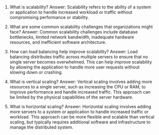 1. What is scalability?
Answer: Scalability refers to the ability of a system or application to handle increased workload or traffic without compromising performance or stability.

2. What are some common scalability challenges that organizations might face?
Answer: Common scalability challenges include database bottlenecks, limited network bandwidth, inadequate hardware resources, and inefficient software architecture.

3. How can load balancing help improve scalability?
Answer: Load balancing distributes traffic across multiple servers to ensure that no single server becomes overwhelmed. This can help improve scalability by allowing the application to handle more user requests without slowing down or crashing.

4. What is vertical scaling?
Answer: Vertical scaling involves adding more resources to a single server, such as increasing the CPU or RAM, to improve performance and handle increased traffic. This approach can be limited by the physical capabilities of the server hardware.

5. What is horizontal scaling?
Answer: Horizontal scaling involves adding more servers to a system or application to handle increased traffic or workload. This approach can be more flexible and scalable than vertical scaling, but typically requires additional software and infrastructure to manage the distributed system.